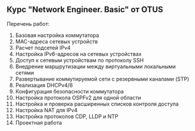 ## Курс "Network Engineer. Basic" от OTUS

Перечень работ:
1. Базовая настройка коммутатора
2. MAC-адреса сетевых устройств
3. Расчет подсетей IPv4
4. Настройка IPv6-адресов на сетевых устройствах
5. Доступ к сетевым устройствам по протоколу SSH
6. Внедрение маршрутизации между виртуальными локальными сетями
7. Развертывание коммутируемой сети с резервными каналами (STP)
8. Реализация DHCPv4/6
9. Конфигурация безопасности коммутатора
10. Настройка протокола OSPFv2 для одной области
11. Настройка и проверка расширенных списков контроля доступа
12. Настройка NAT для IPv4
13. Настройка протоколов CDP, LLDP и NTP
14. Проектная работа